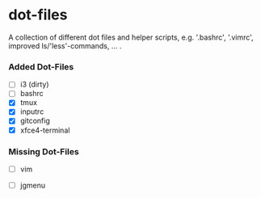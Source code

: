 # dot-files

A collection of different dot files and helper scripts, e.g.
 '.bashrc', '.vimrc', improved ls/'less'-commands, ... .

### Added Dot-Files

* [ ] i3 (dirty)
* [ ] bashrc
* [x] tmux
* [x] inputrc
* [x] gitconfig
* [x] xfce4-terminal

### Missing Dot-Files

* [ ] vim
* [ ] jgmenu

